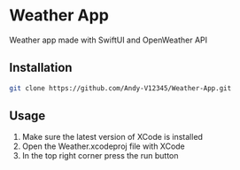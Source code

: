 # Weather App
Weather app made with SwiftUI and OpenWeather API
## Installation
```bash
git clone https://github.com/Andy-V12345/Weather-App.git
```
## Usage
1) Make sure the latest version of XCode is installed
2) Open the Weather.xcodeproj file with XCode
3) In the top right corner press the run button

